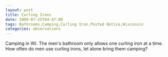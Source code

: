 ```yaml
---
layout: post
title: Curling Irons
date: 2009-07-25T04:47:00
tags: Bathrooms,Camping,Curling Iron,Posted Notice,Wisconsin
categories: observations
---
```


Camping in WI. The men's bathroom only allows one curling iron at a time. How
often do men use curling irons, let alone bring them camping?





